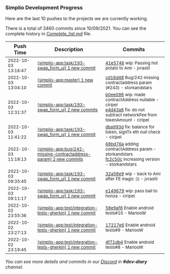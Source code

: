 
### Simplio Development Progress

Here are the last 10 pushes to the projects we are currently working.

There is a total of 3460 commits since 10/09/2021. You can see the complete history in
 [Complete_list.md](Complete_list.md) file.

| Push Time | Description | Commits |
| --- | --- | --- |
| <sub>2022-10-03 13:16:47</sub> | <sub>[[simplio-app:task/193\-swap\_form\_ui] 1 new commit](https://github.com/SimplioOfficial/simplio-app/commit/41e57463f12c1878e1273d89b00c95a931aef338)</sub> | <sub>[41e5746](https://github.com/SimplioOfficial/simplio-app/commit/41e57463f12c1878e1273d89b00c95a931aef338) wip: Passing hot potato to Ami - jvrastil</sub> |
| <sub>2022-10-03 13:04:10</sub> | <sub>[[simplio-app:master] 1 new commit](https://github.com/SimplioOfficial/simplio-app/commit/cd16d48b07cdb0fbb810483a1573b4903a241b2d)</sub> | <sub>[cd16d48](https://github.com/SimplioOfficial/simplio-app/commit/cd16d48b07cdb0fbb810483a1573b4903a241b2d) Bug/242 missing contractaddress param (#243) - storkandstars</sub> |
| <sub>2022-10-03 12:31:37</sub> | <sub>[[simplio-app:task/193\-swap\_form\_ui] 2 new commits](https://github.com/SimplioOfficial/simplio-app/compare/dba993debb83...e4d43a8d7968)</sub> | <sub>[b0ee098](https://github.com/SimplioOfficial/simplio-app/commit/b0ee098b38a3cabbca312f2fb194e64f9c346422) wip: made contractAddress nullable - ciripel<br>[e4d43a8](https://github.com/SimplioOfficial/simplio-app/commit/e4d43a8d796833098453e2b84d8eba5068f030b6) fix: do not subtract networkFee from tokenAmount - ciripel</sub> |
| <sub>2022-10-03 11:41:22</sub> | <sub>[[simplio-app:task/193\-swap\_form\_ui] 1 new commit](https://github.com/SimplioOfficial/simplio-app/commit/dba993debb838181bf01791490843da467c4f860)</sub> | <sub>[dba993d](https://github.com/SimplioOfficial/simplio-app/commit/dba993debb838181bf01791490843da467c4f860) fix: balance for token, signTx eth null check - ciripel</sub> |
| <sub>2022-10-03 11:18:13</sub> | <sub>[[simplio-app:bug/242\-missing\-contractaddress\-param] 2 new commits](https://github.com/SimplioOfficial/simplio-app/compare/cbeb7d75cadc...fc2c50c6a7af)</sub> | <sub>[68bd76a](https://github.com/SimplioOfficial/simplio-app/commit/68bd76ae8ab83e97d357ad1a7ae48ec23d9f95be) adding contractAddress param - storkandstars<br>[fc2c50c](https://github.com/SimplioOfficial/simplio-app/commit/fc2c50c6a7af0b7305946f9e2d6504de15fe854a) increasing version - storkandstars</sub> |
| <sub>2022-10-03 09:35:45</sub> | <sub>[[simplio-app:task/193\-swap\_form\_ui] 1 new commit](https://github.com/SimplioOfficial/simplio-app/commit/32a58e91b8e1178f00ccec2cca33e262ef5229e2)</sub> | <sub>[32a58e9](https://github.com/SimplioOfficial/simplio-app/commit/32a58e91b8e1178f00ccec2cca33e262ef5229e2) wip - back to Ami after FE magic :)) - jvrastil</sub> |
| <sub>2022-10-03 09:11:17</sub> | <sub>[[simplio-app:task/193\-swap\_form\_ui] 1 new commit](https://github.com/SimplioOfficial/simplio-app/commit/e149679a72e34db8423e8707735c0940e70194f9)</sub> | <sub>[e149679](https://github.com/SimplioOfficial/simplio-app/commit/e149679a72e34db8423e8707735c0940e70194f9) wip: pass ball to honza - ciripel</sub> |
| <sub>2022-10-02 23:55:36</sub> | <sub>[[simplio-app:test/integration\-tests\-gherkin] 1 new commit](https://github.com/SimplioOfficial/simplio-app/commit/58e9af8ab20cf7b96ef75c80e4a8be422f1fae02)</sub> | <sub>[58e9af8](https://github.com/SimplioOfficial/simplio-app/commit/58e9af8ab20cf7b96ef75c80e4a8be422f1fae02) Enable android tests#10 - MariooW</sub> |
| <sub>2022-10-02 23:27:13</sub> | <sub>[[simplio-app:test/integration\-tests\-gherkin] 1 new commit](https://github.com/SimplioOfficial/simplio-app/commit/17217e6127658a7be35bcfd9c29e0e7546c7fcfd)</sub> | <sub>[17217e6](https://github.com/SimplioOfficial/simplio-app/commit/17217e6127658a7be35bcfd9c29e0e7546c7fcfd) Enable android tests#9 - MariooW</sub> |
| <sub>2022-10-02 23:19:45</sub> | <sub>[[simplio-app:test/integration\-tests\-gherkin] 1 new commit](https://github.com/SimplioOfficial/simplio-app/commit/4f71db487d7361a1e25d049bf53a198dcbf5aea0)</sub> | <sub>[4f71db4](https://github.com/SimplioOfficial/simplio-app/commit/4f71db487d7361a1e25d049bf53a198dcbf5aea0) Enable android tests#8 - MariooW</sub> |

_You can see more details and commits in our [Discord](https://discord.gg/aKhjuwZmdP) in **#dev-diary** channel._

